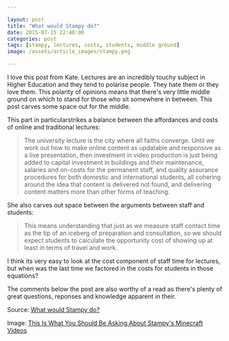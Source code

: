 ```yaml
---

layout: post
title: "What would Stampy do?"
date: 2015-07-15 22:40:00
categories: post
tags: [stampy, lectures, costs, students, middle ground]
image: /assets/article_images/stampy.png

---
```


I love this post from Kate. Lectures are an incredibly touchy subject in Higher Education and they tend to polarise people. They hate them or they love them. This polarity of opinions means that there's very little middle ground on which to stand for those who sit somewhere in between. This post carves some space out for the middle.

This part in particularstrikes a balance between the affordances and costs of online and traditional lectures:

> The university lecture is the city where all faiths converge. Until we work out how to make online content as updatable and responsive as a live presentation, then investment in video production is just being added to capital investment in buildings and their maintenance, salaries and on-costs for the permanent staff, and quality assurance procedures for both domestic and international students, all cohering around the idea that content is delivered not found, and delivering content matters more than other forms of teaching.

She also carves out space between the arguments between staff and students:

>This means understanding that just as we measure staff contact time as the tip of an iceberg of preparation and consultation, so we should expect students to calculate the opportunity cost of showing up at least in terms of travel and work.

I think its very easy to look at the cost component of staff time for lectures, but when was the last time we factored in the costs for students in those equations?

The comments below the post are also worthy of a read as there's plenty of great questions, reponses and knowledge apparent in their. 


Source: [What would Stampy do?](http://musicfordeckchairs.com/blog/2015/07/09/what-would-stampy-do/)

Image: [This Is What You Should Be Asking About Stampy's Minecraft Videos](http://www.forbes.com/sites/jordanshapiro/2015/05/31/this-is-what-you-should-be-asking-about-stampys-minecraft-videos/)
